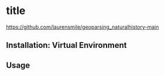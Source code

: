 # title

https://github.com/laurensmile/geoparsing_naturalhistory-main


## Installation: Virtual Environment 


## Usage
